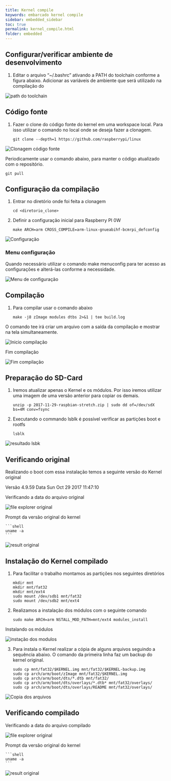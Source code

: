 ```yaml
---
title: Kernel compile
keywords: embarcado kernel compile
sidebar: embedded_sidebar
toc: true
permalink: kernel_compile.html
folder: embedded
---
```


## Configurar/verificar ambiente de desenvolvimento

1. Editar o arquivo “~/.bashrc” ativando a PATH do toolchain conforme a figura abaixo. Adicionar as variáveis de ambiente que será utilizado na compilação do

![path do toolchain][path_toolchain]

## Código fonte

1. Fazer o clone do código fonte do kernel em uma workspace local. Para isso utilizar o comando no local onde se deseja fazer a clonagem.

    ```shell 
    git clone --depth=1 https://github.com/raspberrypi/linux
    ```

![Clonagem código fonte][clone_sourcecode]


Periodicamente usar o comando abaixo, para manter o código atualizado com o repositório.

```shell 
git pull
```

## Configuração da compilação

1. Entrar no diretório onde foi feita a clonagem

    ```shell 
    cd <diretorio_clone>
    ```

2. Definir a configuração inicial para Raspberry PI 0W

    ```shell
    make ARCH=arm CROSS_COMPILE=arm-linux-gnueabihf-bcmrpi_defconfig
    ```

![Configuração][config]

### Menu configuração

Quando necessário utilizar o comando make menuconfig para ter acesso as configurações e alterá-las conforme a necessidade.

![Menu de configuração][menuconfig]

## Compilação

1. Para compilar usar o comando abaixo

    ```shell
    make -j8 zImage modules dtbs 2>&1 | tee build.log
    ```

O comando tee irá criar um arquivo com a saída da compilação e mostrar na tela simultaneamente.

![Inicio compilação][start_compile]


Fim compilação

![Fim compilação][end_compile]

## Preparação do SD-Card

1. Iremos atualizar apenas o Kernel e os módulos. Por isso iremos utilizar uma imagem de uma versão anterior para copiar os demais.

    ```shell
    unzip -p 2017-11-29-raspbian-stretch.zip | sudo dd of=/dev/sdX bs=4M conv=fsync
    ```

2. Executando o commando lsblk é possível verificar as partições boot e rootfs


    ```shell
    lsblk
    ```
![resultado lsbk][lsbk_result]

## Verificando original

Realizando o boot com essa instalação temos a seguinte versão do Kernel original

Versão 4.9.59 Data Sun Oct 29 2017 11:47:10

Verificando a data do arquivo original

![file explorer original][file_explorer_original]

Prompt da versão original do kernel

    ```shell
    uname -a
    ```

![result original][result_original]


## Instalação do Kernel compilado

1. Para facilitar o trabalho montamos as partições nos seguintes diretórios

    ```shell
    mkdir mnt
    mkdir mnt/fat32
    mkdir mnt/ext4
    sudo mount /dev/sdb1 mnt/fat32
    sudo mount /dev/sdb2 mnt/ext4
    ```

2. Realizamos a instalação dos módulos com o seguinte comando


    ```shell
    sudo make ARCH=arm NSTALL_MOD_PATH=mnt/ext4 modules_install
    ```

Instalando os módulos

![instação dos modulos][install_modules]

3. Para instala o Kernel realizar a cópia de alguns arquivos seguindo a sequência abaixo. O comando da primeira linha faz um backup do kernel original.

   ```shell
   sudo cp mnt/fat32/$KERNEL.img mnt/fat32/$KERNEL-backup.img
   sudo cp arch/arm/boot/zImage mnt/fat32/$KERNEL.img
   sudo cp arch/arm/boot/dts/*.dtb mnt/fat32/
   sudo cp arch/arm/boot/dts/overlays/*.dtb* mnt/fat32/overlays/
   sudo cp arch/arm/boot/dts/overlays/README mnt/fat32/overlays/
   ```

![Copia dos arquivos][copy_files]

## Verificando compilado

Verificando a data do arquivo compilado

![file explorer original][file_explorer_compilado]

Prompt da versão original do kernel

    ```shell
    uname -a
    ```

![result original][result_compilado]

[path_toolchain]: bashrc.png
[clone_sourcecode]: clone_kernel.png
[config]: config.png
[menuconfig]: menu_config.png
[start_compile]: start_compile.png
[end_compile]: end_compile.png
[lsbk_result]: lsbk.png
[file_explorer_original]: file_explorer_original.png
[result_original]: result_original.png
[install_modules]: install_modules.png
[copy_files]: copy_files.png
[file_explorer_compilado]: file_explorer_compile.png
[result_compilado]: result_compile.png